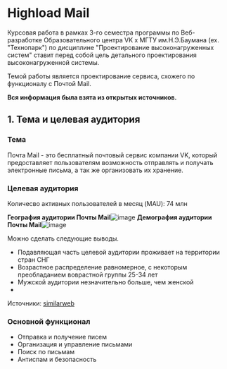 # Highload Mail
Курсовая работа в рамках 3-го семестра программы по Веб-разработке Образовательного центра VK x МГТУ им.Н.Э.Баумана (ex. "Технопарк") по дисциплине "Проектирование высоконагруженных систем" ставит перед собой цель детального проектирования высоконагруженной системы. 

Темой работы является проектирование сервиса, схожего по функционалу с Почтой Mail.

**Вся информация была взята из открытых источников.**
## 1. Тема и целевая аудитория
### Тема
Почта Mail - это бесплатный почтовый сервис компании VK, который предоставляет пользователям возможность отправлять и получать электронные письма, а так же организовать их хранение.
### Целевая аудитория
Количесво активных пользователей в месяц (MAU): 74 млн

**География аудитории Почты Mail**![image](https://github.com/user-attachments/assets/89e4663a-a1fe-4189-8d6e-b84c9c13312a)
**Демография аудитории Почты Mail**![image](https://github.com/user-attachments/assets/dedd570e-cb09-4363-9d8a-955ff9be1433)

Можно сделать следующие выводы.
* Подавляющая часть целевой аудитории проживает на территории стран СНГ
* Возрастное распределение равномерное, с некоторым преобладанием воврастной группы 25-34 лет
* Мужской аудитории незначительно больше, чем женской
* 
Источники: [similarweb](https://www.similarweb.com/ru/website/mail.ru)
### Основной функционал
* Отправка и получение писем
* Организация и управление письмами
* Поиск по письмам
* Антиспам и безопасность
